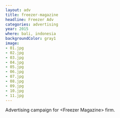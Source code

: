 ```yaml
---
layout: adv
title: freezer-magazine
headline: Freezer Adv
categories: advertising
year: 2015
where: bali, indonesia
backgroundColor: gray1
image:
- 01.jpg
- 02.jpg
- 03.jpg
- 04.jpg
- 05.jpg
- 06.jpg
- 07.jpg
- 08.jpg
- 09.jpg
- 10.jpg
- 11.jpg
---
```

Advertising campaign for &lt;Freezer Magazine&gt; firm.
